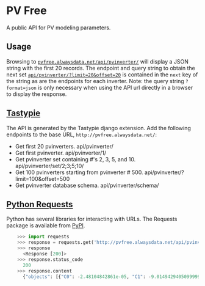 PV Free
=======
A public API for PV modeling parameters.

Usage
-----
Browsing to
[`pvfree.alwaysdata.net/api/pvinverter/`](pvfree.alwaysdata.net/api/pvinverter/?format=json)
will display a JSON string with the first 20 records. The endpoint and query
string to obtain the next set
[`api/pvinverter/?limit=20&offset=20`](http://pvfree.alwaysdata.net/api/pvinverter/?format=json&limit=20&offset=20)
is contained in the `next` key of the string as are the endpoints for each
inverter. Note: the query string `?format=json` is only necessary when using the API url directly in a browser to display the response.

[Tastypie](https://django-tastypie.readthedocs.org/en/latest/)
--------------------------------------------------------------
The API is generated by the Tastypie django extension. Add the following endpoints to the base URL, `http://pvfree.alwaysdata.net/`:

* Get first 20 pvinverters.
        api/pvinverter/
* Get first pvinverter.
        api/pvinverter/1/
* Get pvinverter set containing #'s 2, 3, 5, and 10.
        api/pvinverter/set/2;3;5;10/
* Get 100 pvinverters starting from pvinverter # 500.
        api/pvinverter/?limit=100&offset=500
* Get pvinverter database schema.
        api/pvinverter/schema/

[Python Requests](http://docs.python-requests.org/en/latest/)
-------------------------------------------------------------
Python has several libraries for interacting with URLs. The Requests package is available from [PyPI](https://pypi.python.org/pypi/requests).

```python
    >>> import requests
    >>> response = requests.get('http://pvfree.alwaysdata.net/api/pvinverter/set/1;3;5/')
    >>> response
      <Response [200]>
    >>> response.status_code
      200
    >>> response.content
      {"objects": [{"C0": -2.48104842861e-05, "C1": -9.0149429405099999e-05, "C2": 0.00066889632690700005, "C3": -0.018880466688599998, "Idcmax": 10.0, "MPPT_hi": 50.0, "MPPT_low": 20.0, "Paco": 250.0, "Pdco": 259.52205054799998, "Pnt": 0.02, "Pso": 1.7716142241299999, "Sandia_ID": 1399, "Tamb_low": -40.0, "Tamb_max": 85.0, "Vaco": 208.0, "Vdcmax": 65.0, "Vdco": 40.242603174599999, "id": 1, "manufacturer": "ABB", "name": "MICRO-0.25-I-OUTD-US-208", "numberMPPTChannels": 1, "resource_uri": "/api/pvinverter/1/", "source": "CEC", "vintage": "2014-01-01", "weight": 1.6499999999999999}, ...]}
```
